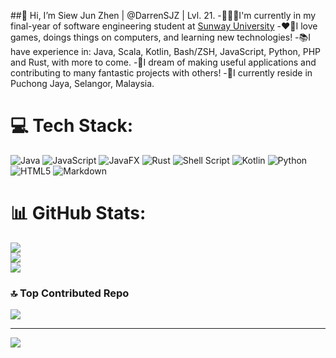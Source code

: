 ##👋 Hi, I’m Siew Jun Zhen | @DarrenSJZ | Lvl. 21.
-👨🏻‍💻I'm currently in my final-year of software engineering student at [Sunway University](https://sunwayuniversity.edu.my)
-❤️‍🔥I love games, doings things on computers, and learning new technologies!
-📚I have experience in: Java, Scala, Kotlin, Bash/ZSH, JavaScript, Python, PHP and Rust, with more to come.
-💭I dream of making useful applications and contributing to many fantastic projects with others!
-🏢I currently reside in Puchong Jaya, Selangor, Malaysia.

# 💻 Tech Stack:
![Java](https://img.shields.io/badge/java-%23ED8B00.svg?style=for-the-badge&logo=openjdk&logoColor=white) ![JavaScript](https://img.shields.io/badge/javascript-%23323330.svg?style=for-the-badge&logo=javascript&logoColor=%23F7DF1E) ![JavaFX](https://img.shields.io/badge/javafx-%23FF0000.svg?style=for-the-badge&logo=javafx&logoColor=white) ![Rust](https://img.shields.io/badge/rust-%23000000.svg?style=for-the-badge&logo=rust&logoColor=white) ![Shell Script](https://img.shields.io/badge/shell_script-%23121011.svg?style=for-the-badge&logo=gnu-bash&logoColor=white) ![Kotlin](https://img.shields.io/badge/kotlin-%237F52FF.svg?style=for-the-badge&logo=kotlin&logoColor=white) ![Python](https://img.shields.io/badge/python-3670A0?style=for-the-badge&logo=python&logoColor=ffdd54) ![HTML5](https://img.shields.io/badge/html5-%23E34F26.svg?style=for-the-badge&logo=html5&logoColor=white) ![Markdown](https://img.shields.io/badge/markdown-%23000000.svg?style=for-the-badge&logo=markdown&logoColor=white)
# 📊 GitHub Stats:
![](https://github-readme-stats.vercel.app/api?username=DarrenSJZ&theme=highcontrast&hide_border=false&include_all_commits=false&count_private=false)<br/>
![](https://github-readme-streak-stats.herokuapp.com/?user=DarrenSJZ&theme=highcontrast&hide_border=false)<br/>
![](https://github-readme-stats.vercel.app/api/top-langs/?username=DarrenSJZ&theme=highcontrast&hide_border=false&include_all_commits=false&count_private=false&layout=compact)

### 🔝 Top Contributed Repo
![](https://github-contributor-stats.vercel.app/api?username=DarrenSJZ&limit=5&theme=dark&combine_all_yearly_contributions=true)

---
[![](https://visitcount.itsvg.in/api?id=DarrenSJZ&icon=2&color=10)](https://visitcount.itsvg.in)

<!-- Proudly created with GPRM ( https://gprm.itsvg.in ) -->
